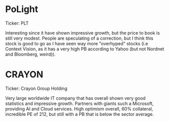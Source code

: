 
# PoLight
Ticker: PLT

Interesting since it have shown impressive growth, but the price to book is still very modest. People are speculating of a correction, but I think this stock is good to go as I have seen way more "overhyped" stocks (i.e Context Vision, as it has a very high PB according to Yahoo (but not Nordnet and Bloomberg, weird)). 

# CRAYON
Ticker: Crayon Group Holding

Very large worldwide IT company that has overall shown very good statistics and impressive growth. Partners with giants such a Microsoft, providing AI and Cloud services. High optimism overall, 60% collateral, incredible PE of 212, but still with a PB that is below the sector average.  